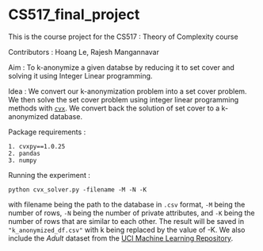 # CS517_final_project

This is the course project for the CS517 : Theory of Complexity course 

Contributors : Hoang Le, Rajesh Mangannavar

Aim : To k-anonymize a given databse by reducing it to set cover and solving it using Integer Linear programming. 

Idea : We convert our k-anonymization problem into a set cover problem. We then solve the set cover problem using integer linear programming methods with [`cvx`](https://github.com/cvxgrp/cvxpy). We convert back the solution of set cover to a k-anonymized database.

Package requirements :
```
1. cvxpy==1.0.25
2. pandas
3. numpy
```
Running the experiment : 

```python cvx_solver.py -filename -M -N -K```

with filename being the path to the database in `.csv` format, `-M` being the number of rows, `-N` being the number of private attributes, and `-K` being the number of rows that are similar to each other. The result will be saved in `"k_anonymized_df.csv"` with k being replaced by the value of -K. We also include the *Adult* dataset from the [UCI Machine Learning Repository](https://archive.ics.uci.edu/ml/datasets/adult).

<!-- To try different size of the dataset, change value of m, n and k in the code

n = Number of rows in the databse
m = number of columns in the database
k = degree of anonymization -->
